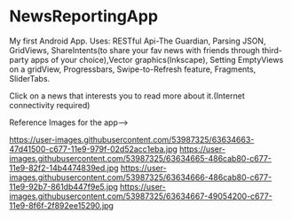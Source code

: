 # NewsReportingApp
My first Android App.
Uses: RESTful Api-The Guardian, Parsing JSON, GridViews, 
ShareIntents(to share your fav news with friends through third-party apps of your choice),Vector graphics(Inkscape),
Setting EmptyViews on a gridView, Progressbars, Swipe-to-Refresh feature, Fragments, SliderTabs.

Click on a news that interests you to read more about it.(Internet connectivity required)

Reference Images for the app-->

https://user-images.githubusercontent.com/53987325/63634663-47d41500-c677-11e9-979f-02d52acc1eba.jpg
https://user-images.githubusercontent.com/53987325/63634665-486cab80-c677-11e9-82f2-14b4474839ed.jpg
https://user-images.githubusercontent.com/53987325/63634666-486cab80-c677-11e9-92b7-861db447f9e5.jpg
https://user-images.githubusercontent.com/53987325/63634667-49054200-c677-11e9-8f6f-2f892ee15290.jpg


